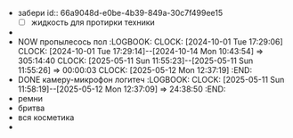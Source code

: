 - забери
  id:: 66a9048d-e0be-4b39-849a-30c7f499ee15
  * [ ] жидкость для протирки техники
-
- NOW пропылесось пол
  :LOGBOOK:
  CLOCK: [2024-10-01 Tue 17:29:06]
  CLOCK: [2024-10-01 Tue 17:29:14]--[2024-10-14 Mon 10:43:54] =>  305:14:40
  CLOCK: [2025-05-11 Sun 11:55:23]--[2025-05-11 Sun 11:55:26] =>  00:00:03
  CLOCK: [2025-05-12 Mon 12:37:19]
  :END:
- DONE камеру-микрофон логитеч 
  :LOGBOOK:
  CLOCK: [2025-05-11 Sun 11:58:19]--[2025-05-12 Mon 12:37:09] =>  24:38:50
  :END:
- ремни
- бритва
- вся косметика
-